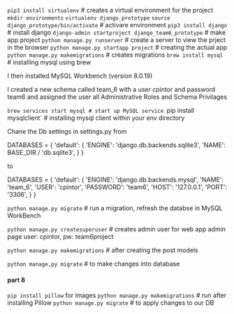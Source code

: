 `pip3 install virtualenv` # creates a virtual environment for the project 
`mkdir environments`
`virtualenv django_prototype`
`source django_prototype/bin/activate` # activare environment
`pip3 install django` # install django
`django-admin startproject django_team6_prototype` # make app project
`python manage.py runserver` # create a server to view the prject in the browser
`python manage.py startapp project` # creating the actual app
`python manage.py makemigrations` # creates migrations
`brew install mysql` # installing mysql using brew

I then installed MySQL Workbench (version 8.0.19)

I created a new schema called team_6 with a user cpintor and password team6 and assigned the user all Administrative Roles and Schema Privilages

`brew services start mysql # start up MySQL service
`pip install mysqlclient` # installing mysql client within your env directory

Chane the Db settings in settings.py from

DATABASES = {
    'default': {
        'ENGINE': 'django.db.backends.sqlite3',
        'NAME': BASE_DIR / 'db.sqlite3',
    }
}

to 

DATABASES = {
    'default': {
        'ENGINE': 'django.db.backends.mysql',
        'NAME': 'team_6',
        'USER': 'cpintor',
        'PASSWORD': 'team6',
        'HOST': '127.0.0.1',
        'PORT': '3306',
    }
}

`python manage.py migrate` # run a migration, refresh the databse in MySQL WorkBench

`python manage.py createsuperuser` # creates admin user for web app admin page user: cpintor, pw: team6project

`python manage.py makemigrations` # after creating the post models

`python manage,py migrate` # to make changes into database

#### part 8 
`pip install pillow` for images
`python manage.py makemigrations` # run after installing Pillow
`python manage.py migrate` # to apply changes to our DB